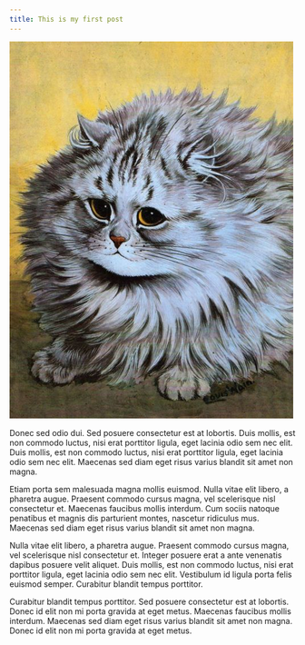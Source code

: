 ```yaml
---
title: This is my first post
---
```


<img src="assets/him.jpg">

Donec sed odio dui. Sed posuere consectetur est at lobortis. Duis mollis, est non commodo luctus, nisi erat porttitor ligula, eget lacinia odio sem nec elit. Duis mollis, est non commodo luctus, nisi erat porttitor ligula, eget lacinia odio sem nec elit. Maecenas sed diam eget risus varius blandit sit amet non magna.

Etiam porta sem malesuada magna mollis euismod. Nulla vitae elit libero, a pharetra augue. Praesent commodo cursus magna, vel scelerisque nisl consectetur et. Maecenas faucibus mollis interdum. Cum sociis natoque penatibus et magnis dis parturient montes, nascetur ridiculus mus. Maecenas sed diam eget risus varius blandit sit amet non magna.

Nulla vitae elit libero, a pharetra augue. Praesent commodo cursus magna, vel scelerisque nisl consectetur et. Integer posuere erat a ante venenatis dapibus posuere velit aliquet. Duis mollis, est non commodo luctus, nisi erat porttitor ligula, eget lacinia odio sem nec elit. Vestibulum id ligula porta felis euismod semper. Curabitur blandit tempus porttitor.

Curabitur blandit tempus porttitor. Sed posuere consectetur est at lobortis. Donec id elit non mi porta gravida at eget metus. Maecenas faucibus mollis interdum. Maecenas sed diam eget risus varius blandit sit amet non magna. Donec id elit non mi porta gravida at eget metus.
